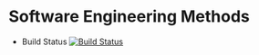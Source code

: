 # Software Engineering Methods

- Build Status [![Build Status](https://travis-ci.org/mts4047/semm.svg?branch=master)](https://travis-ci.org/mts4047/semm)